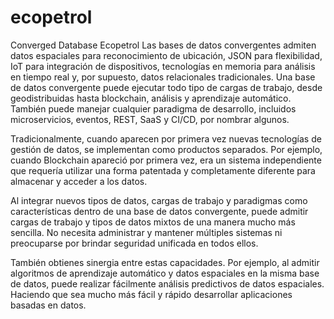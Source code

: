 # ecopetrol
Converged Database Ecopetrol
Las bases de datos convergentes admiten datos espaciales para reconocimiento de ubicación, JSON para flexibilidad, IoT para integración de dispositivos, tecnologías en memoria para análisis en tiempo real y, por supuesto, datos relacionales tradicionales. Una base de datos convergente puede ejecutar todo tipo de cargas de trabajo, desde geodistribuidas hasta blockchain, análisis y aprendizaje automático. También puede manejar cualquier paradigma de desarrollo, incluidos microservicios, eventos, REST, SaaS y CI/CD, por nombrar algunos.

Tradicionalmente, cuando aparecen por primera vez nuevas tecnologías de gestión de datos, se implementan como productos separados. Por ejemplo, cuando Blockchain apareció por primera vez, era un sistema independiente que requería utilizar una forma patentada y completamente diferente para almacenar y acceder a los datos.

Al integrar nuevos tipos de datos, cargas de trabajo y paradigmas como características dentro de una base de datos convergente, puede admitir cargas de trabajo y tipos de datos mixtos de una manera mucho más sencilla. No necesita administrar y mantener múltiples sistemas ni preocuparse por brindar seguridad unificada en todos ellos.

También obtienes sinergia entre estas capacidades. Por ejemplo, al admitir algoritmos de aprendizaje automático y datos espaciales en la misma base de datos, puede realizar fácilmente análisis predictivos de datos espaciales. Haciendo que sea mucho más fácil y rápido desarrollar aplicaciones basadas en datos.
